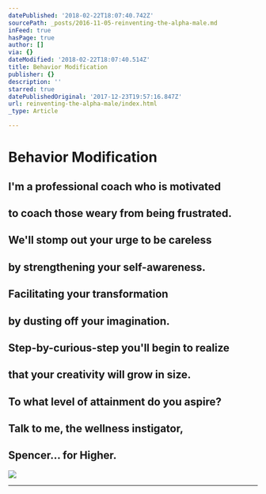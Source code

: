 ```yaml
---
datePublished: '2018-02-22T18:07:40.742Z'
sourcePath: _posts/2016-11-05-reinventing-the-alpha-male.md
inFeed: true
hasPage: true
author: []
via: {}
dateModified: '2018-02-22T18:07:40.514Z'
title: Behavior Modification
publisher: {}
description: ''
starred: true
datePublishedOriginal: '2017-12-23T19:57:16.847Z'
url: reinventing-the-alpha-male/index.html
_type: Article

---
```

# Behavior Modification

## I'm a professional coach who is motivated

## to coach those weary from being frustrated.

## We'll stomp out your urge to be careless

## by strengthening your self-awareness.

## Facilitating your transformation

## by dusting off your imagination.

## Step-by-curious-step you'll begin to realize

## that your creativity will grow in size.

## To what level of attainment do you aspire?

## Talk to me, the wellness instigator,

## Spencer... for Higher.
![](https://the-grid-user-content.s3-us-west-2.amazonaws.com/d95784b9-865b-432c-b745-1229e68a073b.jpg)

---
